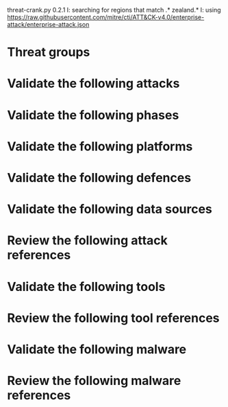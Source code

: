 threat-crank.py 0.2.1
I: searching for regions that match .* zealand.*
I: using https://raw.githubusercontent.com/mitre/cti/ATT&CK-v4.0/enterprise-attack/enterprise-attack.json
# Threat groups


# Validate the following attacks


# Validate the following phases


# Validate the following platforms


# Validate the following defences


# Validate the following data sources


# Review the following attack references


# Validate the following tools


# Review the following tool references


# Validate the following malware


# Review the following malware references


